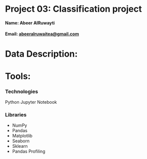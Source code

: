 # Project 03: Classification project

#### Name: Abeer AlRuwayti
#### Email: abeeralruwaitea@gmail.com

# Data Description:

# Tools:

### Technologies

Python
Jupyter Notebook

### Libraries

* NumPy
* Pandas
* Matplotlib
* Seaborn 
* Sklearn
* Pandas Profiling
